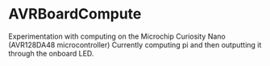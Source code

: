 # AVRBoardCompute
Experimentation with computing on the Microchip Curiosity Nano (AVR128DA48 microcontroller)
Currently computing pi and then outputting it through the onboard LED.
